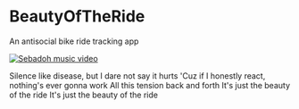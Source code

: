 # BeautyOfTheRide
An antisocial bike ride tracking app

[![Sebadoh music video](https://img.youtube.com/vi/QZb4Uk9jlGA/0.jpg)](https://www.youtube.com/watch?v=QZb4Uk9jlGA)

Silence like disease, but I dare not say it hurts
'Cuz if I honestly react, nothing's ever gonna work
All this tension back and forth
It's just the beauty of the ride
It's just the beauty of the ride
